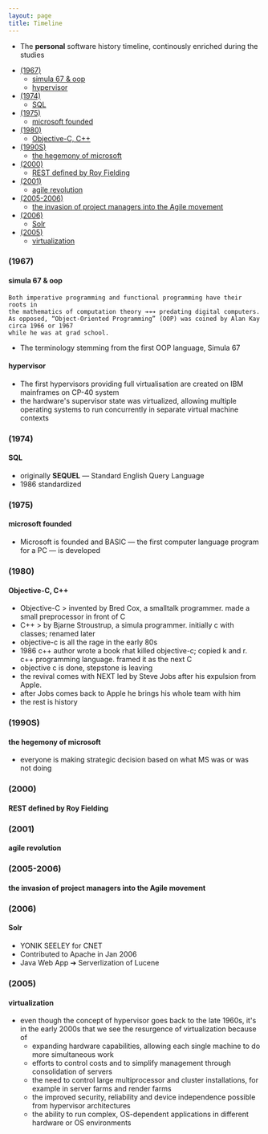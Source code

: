 ```yaml
---
layout: page
title: Timeline
---
```


* The **personal** software history timeline, continously enriched during the studies

<!-- TOC -->

- [(1967)](#1967)
    - [simula 67 & oop](#simula-67--oop)
    - [hypervisor](#hypervisor)
- [(1974)](#1974)
    - [SQL](#sql)
- [(1975)](#1975)
    - [microsoft founded](#microsoft-founded)
- [(1980)](#1980)
    - [Objective-C, C++](#objective-c-c)
- [(1990S)](#1990s)
    - [the hegemony of microsoft](#the-hegemony-of-microsoft)
- [(2000)](#2000)
    - [REST defined by Roy Fielding](#rest-defined-by-roy-fielding)
- [(2001)](#2001)
    - [agile revolution](#agile-revolution)
- [(2005-2006)](#2005-2006)
    - [the invasion of project managers into the Agile movement](#the-invasion-of-project-managers-into-the-agile-movement)
- [(2006)](#2006)
    - [Solr](#solr)
- [(2005)](#2005)
    - [virtualization](#virtualization)

<!-- /TOC -->

### (1967) 
#### simula 67 & oop
```plaintext
Both imperative programming and functional programming have their roots in 
the mathematics of computation theory ➔➔➔ predating digital computers. 
As opposed, “Object-Oriented Programming” (OOP) was coined by Alan Kay circa 1966 or 1967 
while he was at grad school.
```
* The terminology stemming from the first OOP language, Simula 67 

#### hypervisor
* The first hypervisors providing full virtualisation are created on IBM mainframes on CP-40 system
* the hardware's supervisor state was virtualized, allowing multiple operating systems to run concurrently in separate virtual machine contexts

### (1974) 
#### SQL
* originally **SEQUEL** — Standard English Query Language
* 1986 standardized

### (1975) 
#### microsoft founded
* Microsoft is founded and BASIC — the first computer language program for a PC — is developed

### (1980)
#### Objective-C, C++
- Objective-C > invented by Bred Cox, a smalltalk programmer. made a small preprocessor in front of C
- C++ > by Bjarne Stroustrup, a simula programmer. initially c with classes; renamed later
- objective-c is all the rage in the early 80s
-  1986 c++ author wrote a book rhat killed objective-c;  copied k and r. c++ programming language. framed it as the next C
- objective c is done, stepstone is leaving
- the revival comes with NEXT led by Steve Jobs after his expulsion from Apple. 
- after Jobs comes back to Apple he brings his whole team with him
- the rest is history

### (1990S) 
#### the hegemony of microsoft
* everyone is making strategic decision based on what MS was or was not doing

### (2000)
#### REST defined by Roy Fielding
### (2001) 
#### agile revolution   
### (2005-2006) 
#### the invasion of project managers into the Agile movement
### (2006) 
#### Solr
* YONIK SEELEY for CNET
* Contributed to Apache in Jan 2006
* Java Web App ➔ Serverlization of Lucene

### (2005) 
#### virtualization
* even though the concept of hypervisor goes back to the late 1960s, it's in the early 2000s that we see the resurgence of virtualization because of
    * expanding hardware capabilities, allowing each single machine to do more simultaneous work
    * efforts to control costs and to simplify management through consolidation of servers
    * the need to control large multiprocessor and cluster installations, for example in server farms and render farms
    * the improved security, reliability and device independence possible from hypervisor architectures
    * the ability to run complex, OS-dependent applications in different hardware or OS environments